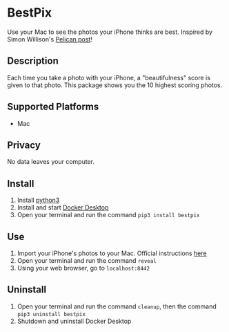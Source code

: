 # BestPix

Use your Mac to see the photos your iPhone thinks are best. Inspired by Simon Willison's [Pelican post](https://simonwillison.net/2020/May/21/dogsheep-photos/)!

## Description 

Each time you take a photo with your iPhone, a "beautifulness" score is given to that photo. This package shows you the 10 highest scoring photos.

## Supported Platforms

  * Mac 

## Privacy

No data leaves your computer.


## Install 

1. Install [python3](https://www.python.org/downloads/)
2. Install and start [Docker Desktop](https://docs.docker.com/docker-for-mac/install/)
3. Open your terminal and run the command `pip3 install bestpix`

## Use

1. Import your iPhone's photos to your Mac. Official instructions [here](https://support.apple.com/en-us/HT201302#importmac)
2. Open your terminal and run the command `reveal`
3. Using your web browser, go to `localhost:8442`

## Uninstall 

1. Open your terminal and run the command `cleanup`, then the command `pip3 uninstall bestpix`
2. Shutdown and uninstall Docker Desktop